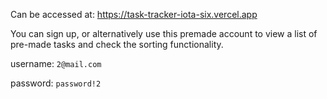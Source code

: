 Can be accessed at: https://task-tracker-iota-six.vercel.app

You can sign up, or alternatively use this premade account to view a list of pre-made tasks and check the sorting functionality.

username: 
```2@mail.com```

password: 
```password!2```
